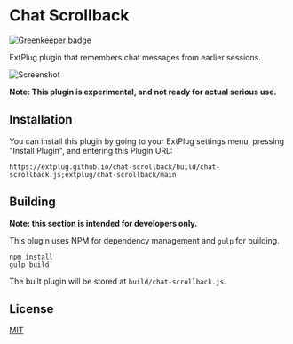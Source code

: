 Chat Scrollback
===============

[![Greenkeeper badge](https://badges.greenkeeper.io/extplug/chat-scrollback.svg)](https://greenkeeper.io/)

ExtPlug plugin that remembers chat messages from earlier sessions.

![Screenshot](http://i.imgur.com/sEZtEgk.png)

**Note: This plugin is experimental, and not ready for actual serious use.**

## Installation

You can install this plugin by going to your ExtPlug settings menu, pressing
"Install Plugin", and entering this Plugin URL:

```
https://extplug.github.io/chat-scrollback/build/chat-scrollback.js;extplug/chat-scrollback/main
```

## Building

**Note: this section is intended for developers only.**

This plugin uses NPM for dependency management and `gulp` for building.

```
npm install
gulp build
```

The built plugin will be stored at `build/chat-scrollback.js`.

## License

[MIT](./LICENSE)
